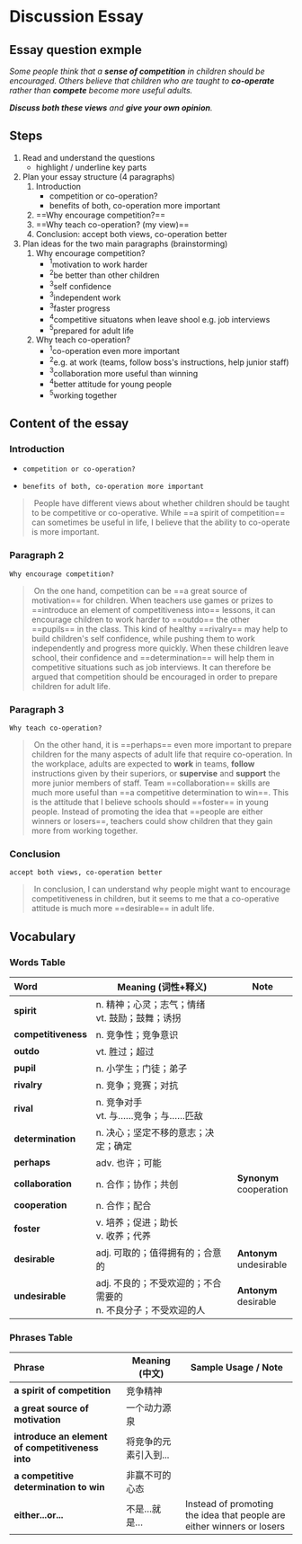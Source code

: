 # Discussion Essay

## Essay question exmple

*Some people think that a **sense of competition** in children should be encouraged. Others believe that children who are taught to **co-operate** rather than **compete** become more useful adults.*

***Discuss both these views** and **give your own opinion**.*

## Steps

1. Read and understand the questions
   * highlight / underline key parts
2. Plan your essay structure (4 paragraphs)
   1. Introduction
      * competition or co-operation?
      * benefits of both, co-operation more important
   2. ==Why encourage competition?==
   3. ==Why teach co-operation? (my view)==
   4. Conclusion: accept both views, co-operation better
3. Plan ideas for the two main paragraphs (brainstorming)
   1. Why encourage competition?
      * $^1$motivation to work harder
      * $^2$be better than other children
      * $^3$self confidence
      * $^3$independent work
      * $^3$faster progress
      * $^4$competitive situatons when leave shool e.g. job interviews
      * $^5$prepared for adult life
   2. Why teach co-operation?
      * $^1$co-operation even more important
      * $^2$e.g. at work (teams, follow boss's instructions, help junior staff)
      * $^3$collaboration more useful than winning
      * $^4$better attitude for young people
      * $^5$working together

## Content of the essay

### Introduction

* `competition or co-operation?`

* `benefits of both, co-operation more important`

> ​	People have different views about whether children should be taught to be competitive or co-operative. While ==a spirit of competition== can sometimes be useful in life, I believe that the ability to co-operate is more important.
>

### Paragraph 2

`Why encourage competition?`

> ​	On the one hand, competition can be ==a great source of motivation== for children. When teachers use games or prizes to ==introduce an element of competitiveness into== lessons, it can encourage children to work harder to ==outdo== the other ==pupils== in the class. This kind of healthy ==rivalry== may help to build children's self confidence, while pushing them to work independently and progress more quickly. When these children leave school, their confidence and ==determination== will help them in competitive situations such as job interviews. It can therefore be argued that competition should be encouraged in order to prepare children for adult life.
>

### Paragraph 3

`Why teach co-operation?`

> ​	On the other hand, it is ==perhaps== even more important to prepare children for the many aspects of adult life that require co-operation. In the workplace, adults are expected to **work** in teams, **follow** instructions given by their superiors, or **supervise** and **support** the more junior members of staff. Team ==collaboration== skills are much more useful than ==a competitive determination to win==. This is the attitude that I believe schools should ==foster== in young people. Instead of promoting the idea that ==people are either winners or losers==, teachers could show children that they gain more from working together.
>

### Conclusion

`accept both views, co-operation better` 

> ​	In conclusion, I can understand why people might want to encourage competitiveness in children, but it seems to me that a co-operative attitude is much more ==desirable== in adult life.
>

## Vocabulary

### Words Table

| Word                | Meaning (词性+释义)                                          | Note                         |
| :------------------ | ------------------------------------------------------------ | ---------------------------- |
| **spirit**          | n. 精神；心灵；志气；情绪<br>vt. 鼓励；鼓舞；诱拐            |                              |
| **competitiveness** | n. 竞争性；竞争意识                                          |                              |
| **outdo**           | vt. 胜过；超过                                               |                              |
| **pupil**           | n. 小学生；门徒；弟子                                        |                              |
| **rivalry**         | n. 竞争；竞赛；对抗                                          |                              |
| **rival**           | n. 竞争对手<br>vt. 与……竞争；与……匹敌                        |                              |
| **determination**   | n. 决心；坚定不移的意志；决定；确定                          |                              |
| **perhaps**         | adv. 也许；可能                                              |                              |
| **collaboration**   | n. 合作；协作；共创                                          | **Synonym**<br />cooperation |
| **cooperation**     | n. 合作；配合                                                |                              |
| **foster**          | v. 培养；促进；助长<br>v. 收养；代养                         |                              |
| **desirable**       | adj. 可取的；值得拥有的；合意的                              | **Antonym**<br />undesirable |
| **undesirable**     | adj. 不良的；不受欢迎的；不合需要的<br>n. 不良分子；不受欢迎的人 | **Antonym**<br />desirable   |

### Phrases Table

| Phrase                                           | Meaning (中文)        | Sample Usage / Note                                          |
| :----------------------------------------------- | --------------------- | ------------------------------------------------------------ |
| **a spirit of competition**                      | 竞争精神              |                                                              |
| **a great source of motivation**                 | 一个动力源泉          |                                                              |
| **introduce an element of competitiveness into** | 将竞争的元素引入到... |                                                              |
| **a competitive determination to win**           | 非赢不可的心态        |                                                              |
| **either...or...**                               | 不是…就是…            | Instead of promoting the idea that people are either winners or losers |
